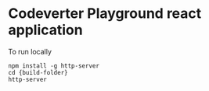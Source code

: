 # Codeverter Playground react application

To run locally

```
npm install -g http-server
cd {build-folder}
http-server
```
